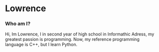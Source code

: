 # Lowrence

### Who am I?
Hi, Im Lowrence, I in second year of high school in Informathic Adress, my greatest passion is programming.
Now, my reference programming language is C++, but I learn Python.
